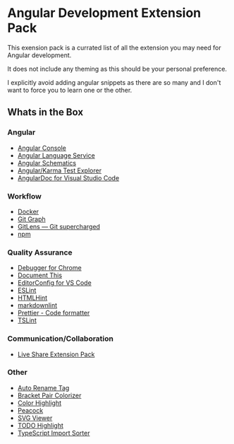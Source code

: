 # Angular Development Extension Pack

This exension pack is a currated list of all the extension you may need for Angular development.

It does not include any theming as this should be your personal preference.

I explicitly avoid adding angular snippets as there are so many and I don't want to force you to learn one or the other.

## Whats in the Box

### Angular

* [Angular Console](https://marketplace.visualstudio.com/items?itemName=nrwl.angular-console)
* [Angular Language Service](https://marketplace.visualstudio.com/items?itemName=angular.ng-template)
* [Angular Schematics](https://marketplace.visualstudio.com/items?itemName=cyrilletuzi.angular-schematics)
* [Angular/Karma Test Explorer](https://marketplace.visualstudio.com/items?itemName=raagh.angular-karma-test-explorer)
* [AngularDoc for Visual Studio Code](https://marketplace.visualstudio.com/items?itemName=angulardoc.angulardoc-vscode)

### Workflow

* [Docker](https://marketplace.visualstudio.com/items?itemName=ms-azuretools.vscode-docker)
* [Git Graph](https://marketplace.visualstudio.com/items?itemName=mhutchie.git-graph)
* [GitLens — Git supercharged](https://marketplace.visualstudio.com/items?itemName=eamodio.gitlens)
* [npm](https://marketplace.visualstudio.com/items?itemName=eg2.vscode-npm-script)

### Quality Assurance

* [Debugger for Chrome](https://marketplace.visualstudio.com/items?itemName=msjsdiag.debugger-for-chrome)
* [Document This](https://marketplace.visualstudio.com/items?itemName=joelday.docthis)
* [EditorConfig for VS Code](https://marketplace.visualstudio.com/items?itemName=editorconfig.editorconfig)
* [ESLint](https://marketplace.visualstudio.com/items?itemName=dbaeumer.vscode-eslint)
* [HTMLHint](https://marketplace.visualstudio.com/items?itemName=mkaufman.htmlhint)
* [markdownlint](https://marketplace.visualstudio.com/items?itemName=davidanson.vscode-markdownlint)
* [Prettier - Code formatter](https://marketplace.visualstudio.com/items?itemName=esbenp.prettier-vscode)
* [TSLint](https://marketplace.visualstudio.com/items?itemName=ms-vscode.vscode-typescript-tslint-plugin)

### Communication/Collaboration

* [Live Share Extension Pack](https://marketplace.visualstudio.com/items?itemName=ms-vsliveshare.vsliveshare-pack)

### Other

* [Auto Rename Tag](https://marketplace.visualstudio.com/items?itemName=formulahendry.auto-rename-tag)
* [Bracket Pair Colorizer](https://marketplace.visualstudio.com/items?itemName=coenraads.bracket-pair-colorizer)
* [Color Highlight](https://marketplace.visualstudio.com/items?itemName=naumovs.color-highlight)
* [Peacock](https://marketplace.visualstudio.com/items?itemName=johnpapa.vscode-peacock)
* [SVG Viewer](https://marketplace.visualstudio.com/items?itemName=cssho.vscode-svgviewer)
* [TODO Highlight](https://marketplace.visualstudio.com/items?itemName=wayou.vscode-todo-highlight)
* [TypeScript Import Sorter](https://marketplace.visualstudio.com/items?itemName=mike-co.import-sorter)
